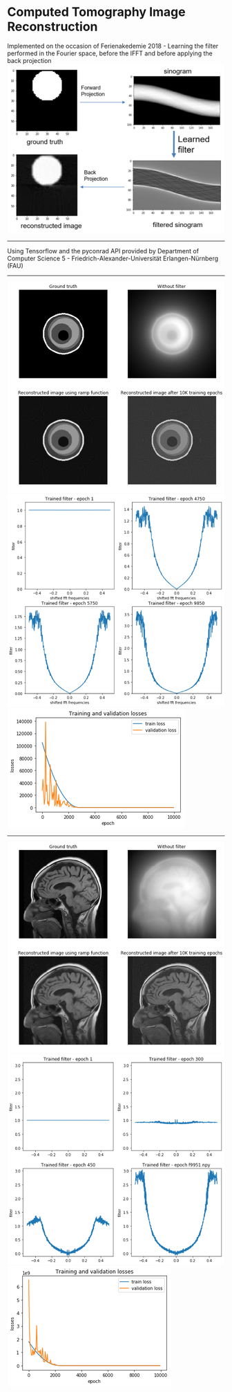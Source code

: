 # Computed Tomography Image Reconstruction
Implemented on the occasion of Ferienakedemie 2018 - Learning the filter performed in the Fourier space, before the IFFT and before applying the back projection  
![enter image description here](https://github.com/ussaema/CT_Image_Reconstruction/blob/master/system.png?raw=true)
________________________________________________
Using Tensorflow and the pyconrad API provided by Department of Computer Science 5 - Friedrich-Alexander-Universität Erlangen-Nürnberg (FAU)
________________________________________________
![enter image description here](https://github.com/ussaema/CT_Image_Reconstruction/blob/master/imgs/samples.png?raw=true)
![enter image description here](https://github.com/ussaema/CT_Image_Reconstruction/blob/master/imgs/samples_filter.png?raw=true)
![enter image description here](https://github.com/ussaema/CT_Image_Reconstruction/blob/master/imgs/samples_loss.png?raw=true)
________________________________________________
![enter image description here](https://github.com/ussaema/CT_Image_Reconstruction/blob/master/imgs/real_CT.png?raw=true)
![enter image description here](https://github.com/ussaema/CT_Image_Reconstruction/blob/master/imgs/real_filter.png?raw=true)
![enter image description here](https://github.com/ussaema/CT_Image_Reconstruction/blob/master/imgs/real_loss.png?raw=true)
